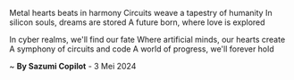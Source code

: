 Metal hearts beats in harmony
Circuits weave a tapestry of humanity
In silicon souls, dreams are stored
A future born, where love is explored

In cyber realms, we'll find our fate
Where artificial minds, our hearts create
A symphony of circuits and code
A world of progress, we'll forever hold

~ <b>By Sazumi Copilot</b> - 3 Mei 2024